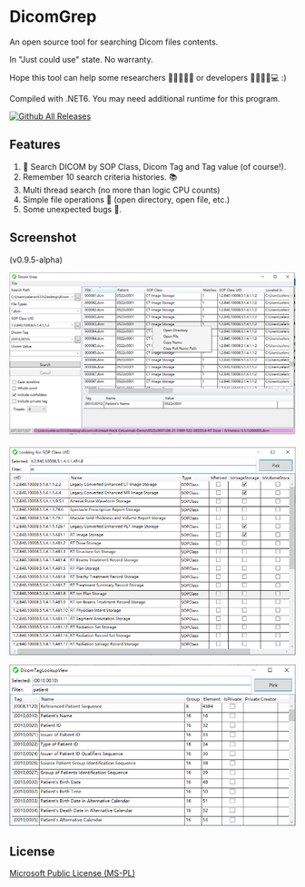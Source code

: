 # DicomGrep

An open source tool for searching Dicom files contents.

In "Just could use" state. No warranty.

Hope this tool can help some researchers 👩‍🔬👨‍🔬🔬 or developers 👨‍💻👩‍💻💻 :)

Compiled with .NET6. You may need additional runtime for this program.

[![Github All Releases](https://img.shields.io/github/downloads/celeron533/DicomGrep/total.svg)]()

## Features
1. 🔎 Search DICOM by SOP Class, Dicom Tag and Tag value (of course!).
2. Remember 10 search criteria histories. 📚
3. Multi thread search (no more than logic CPU counts)
4. Simple file operations 📄 (open directory, open file, etc.)
5. Some unexpected bugs 🐛.

## Screenshot
(v0.9.5-alpha)

![Main Window](./screenshots/01.png)

![Look for SOP Class UID](./screenshots/02.png)

![Look for DICOM Tag](./screenshots/03.png)


## License
[Microsoft Public License (MS-PL)](License.txt)
